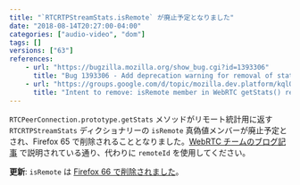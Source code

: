 ```yaml
---
title: "`RTCRTPStreamStats.isRemote` が廃止予定となりました"
date: "2018-08-14T20:27:00-04:00"
categories: ["audio-video", "dom"]
tags: []
versions: ["63"]
references:
    - url: "https://bugzilla.mozilla.org/show_bug.cgi?id=1393306"
      title: "Bug 1393306 - Add deprecation warning for removal of stat.isRemote in 65."
    - url: "https://groups.google.com/d/topic/mozilla.dev.platform/kqlQzADXbng/discussion"
      title: "Intent to remove: isRemote member in WebRTC getStats() results"
---
```

`RTCPeerConnection.prototype.getStats` メソッドがリモート統計用に返す `RTCRTPStreamStats` ディクショナリーの `isRemote` 真偽値メンバーが廃止予定とされ、Firefox 65 で削除されることとなりました。[WebRTC チームのブログ記事](https://blog.mozilla.org/webrtc/getstats-isremote-65/) で説明されている通り、代わりに `remoteId` を使用してください。

**更新**: `isRemote` は [Firefox 66 で削除されました](https://www.fxsitecompat.com/ja/docs/2018/legacy-peerconnection-getstats-support-has-been-removed/)。
